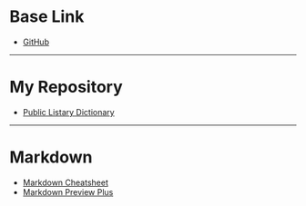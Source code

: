 # Base Link
* [GitHub](https://github.com/)

---

# My Repository
* [Public Listary Dictionary](https://github.com/valenwave/Public-Listary-Dictionary)

---

# Markdown
* [Markdown Cheatsheet](https://github.com/adam-p/markdown-here/wiki/Markdown-Cheatsheet)
* [Markdown Preview Plus](https://github.com/atom-community/markdown-preview-plus)
